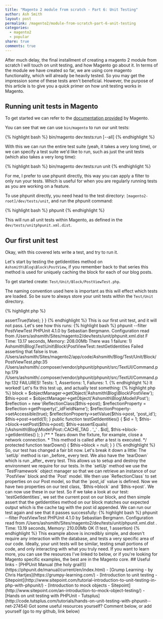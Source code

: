```yaml
---
title: "Magento 2 module from scratch - Part 6: Unit Testing"
author: Ash Smith
layout: post
permalink: /magento2/module-from-scratch-part-6-unit-testing
categories:
  - magento2
  - popular
share: true
comments: true
---
```



After much delay, the final installment of creating a magento 2 module from scratch I will touch on unit testing, and how Magento go about it. In terms of the module we have created so far,
we are using core magento functionality, which will already be heavily tested. So you may get the impression some of these tests aren't beneficial. However, the purpose of
this article is to give you a quick primer on how unit testing works in Magento.

## Running unit tests in Magento

To get started we can refer to the [documentation provided](http://devdocs.magento.com/guides/v2.0/config-guide/cli/config-cli-subcommands-test.html) by Magento.

You can see that we can use `bin/magento` to run our unit tests:

{% highlight bash %}
bin/magento dev:tests:run [--all] <test>
{% endhighlight %}

With this we can run the entire test suite (yeah, it takes a very long time), or we can specify a test suite we'd like to run, such as just the unit tests (which also takes a very long time):

{% highlight bash %}
bin/magento dev:tests:run unit
{% endhighlight %}

For me, I prefer to use phpunit directly, this way you can apply a filter to only run your tests. Which is useful for when you are regularly running tests as you are working on a feature.

To use phpunit directly, you need head to the test directory: `[magento2-root]/dev/tests/unit`, and run the phpunit command:

{% highlight bash %}
phpunit
{% endhighlight %}

This will run all unit tests within Magento, as defined in the `dev/tests/unitphpunit.xml.dist`.

## Our first unit test

Okay, with this covered lets write a test, and try to run it.

Let's start by testing the getIdentities method on `Ashsmith\Blog\Block\PostView`, if you remember back to that series this method is used for uniquely caching the block for each of our blog posts.

To get started create: `Test/Unit/Block/PostViewTest.php`.

The naming convention used here is important as this will effect which tests are loaded. So be sure to always store your unit tests within the `Test/Unit` directory.

{% highlight php %}
<?php namespace Ashsmith\Blog\Test\Unit\Block;

class PostViewTest extends \PHPUnit_Framework_TestCase {

    public function testGetIdentities()
    {
	       $this->assertTrue(false);
    }
}
{% endhighlight %}

This is our first unit test, and it will not pass. Let's see how this runs:

{% highlight bash %}
phpunit --filter PostViewTest
PHPUnit 4.1.0 by Sebastian Bergmann.

Configuration read from /Users/ashsmith/Sites/magento2/dev/tests/unit/phpunit.xml.dist

F

Time: 13.17 seconds, Memory: 208.00Mb

There was 1 failure:

1) Ashsmith\Blog\Test\Unit\Block\PostViewTest::testGetIdentities
Failed asserting that false is true.

/Users/ashsmith/Sites/magento2/app/code/Ashsmith/Blog/Test/Unit/Block/PostViewTest.php:35
/Users/ashsmith/.composer/vendor/phpunit/phpunit/src/TextUI/Command.php:179
/Users/ashsmith/.composer/vendor/phpunit/phpunit/src/TextUI/Command.php:132

FAILURES!
Tests: 1, Assertions: 1, Failures: 1.
{% endhighlight %}

It worked! Let's fix this test up, and actually test something:

{% highlight php %}
<?php namespace Ashsmith\Blog\Test\Unit\Block;

class PostViewTest extends \PHPUnit_Framework_TestCase {

    /**
     * @var \Ashsmith\Blog\Model\Post
     */
    protected $post;

    /**
     * @var \Ashsmith\Blog\Block\PostView
     */
    protected $block;

    /**
     * Sets up the fixture, for example, open a network connection.
     * This method is called before a test is executed.
     *
     */
    protected function setUp()
    {
        $objectManager = new \Magento\Framework\TestFramework\Unit\Helper\ObjectManager($this);
        $this->block = $objectManager->getObject('Ashsmith\Blog\Block\PostView');
        $this->post = $objectManager->getObject('Ashsmith\Blog\Model\Post');
        $reflection = new \ReflectionClass($this->post);
        $reflectionProperty = $reflection->getProperty('_idFieldName');
        $reflectionProperty->setAccessible(true);
        $reflectionProperty->setValue($this->post, 'post_id');
        $this->post->setId(1);
    }


    public function testGetIdentities()
    {
        $id = 1;
        $this->block->setPost($this->post);
        $this->assertEquals(
            [\Ashsmith\Blog\Model\Post::CACHE_TAG . '_' . $id],
            $this->block->getIdentities()
        );
    }

    /**
     * Tears down the fixture, for example, close a network connection.
     * This method is called after a test is executed.
     */
    protected function tearDown()
    {
        $this->block = null;
    }

}

{% endhighlight %}

So, our test has changed a fair bit now. Let's break it down a little:

The `setUp` method is ran _before_ every test. We also have the `tearDown` which is run _after_ every test. This allows us to setup and destroy the environment we require for our tests. In the `setUp` method we use the `TestFramework` object manager so that we can retrieve an instance of our `PostView` block and the `Post` model. We then use `ReflectionClass` to set properties on our Post model, so that the `post_id` value is defined.

Now we have two properties on our test class, `$this->block` and `$this->post`. We can now use these in our test. So if we take a look at our test: `testGetIdentities`, we set the current post on our block, and then simple assert that the getIdentities method on our block matches our expected output which is the cache tag with the post id appended.

We can run our test again and see that it passes successfully:

{% highlight bash %}
phpunit --filter PostViewTest
PHPUnit 4.1.0 by Sebastian Bergmann.

Configuration read from /Users/ashsmith/Sites/magento2/dev/tests/unit/phpunit.xml.dist

.

Time: 13.19 seconds, Memory: 210.00Mb

OK (1 test, 1 assertion)
{% endhighlight %}

This example above is incredibly simple, and doesn't require any interaction with the database, and tests a very specific area of our code. Ideally, your unit tests will be similar, testing small portions of code, and only interacting with what you truly need.

If you want to learn more, you can use the resources I've linked to below, or if you're looking for Magento specific examples, the best are in the Magento core.

## Useful links

- [PHPUnit Manual (the holy grail!)](https://phpunit.de/manual/current/en/index.html)
- [Grump Learning - by Chris Hartjes](https://grumpy-learning.com/)
- [Introduction to unit testing - Sitepoint](http://www.sitepoint.com/tutorial-introduction-to-unit-testing-in-php-with-phpunit/)
- [Introduction to mock objects - Sitepoint](http://www.sitepoint.com/an-introduction-to-mock-object-testing/)
- [Hands on unit testing with PHPUnit - Tutsplus](http://code.tutsplus.com/tutorials/hands-on-unit-testing-with-phpunit--net-27454)

Got some useful resources yourself? Comment below, or add yourself (go to my github, link below)
